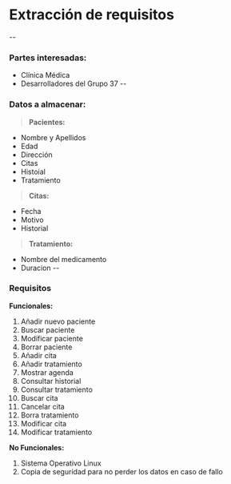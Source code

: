 # Extracción de requisitos
--
### Partes interesadas:
* Clínica Médica
* Desarrolladores del Grupo 37
--
### Datos a almacenar:
> **Pacientes:** 
 * Nombre y Apellidos
 * Edad
 * Dirección
 * Citas
 * Histoial
 * Tratamiento
 
> **Citas:**
 *  Fecha
 *  Motivo
 *  Historial

> **Tratamiento:**
 *  Nombre del medicamento
 *  Duracion
--
### Requisitos

**Funcionales:**
01. Añadir nuevo paciente
02. Buscar paciente
03. Modificar paciente
04. Borrar paciente
05. Añadir cita
06. Añadir tratamiento
07. Mostrar agenda
08. Consultar historial
09. Consultar tratamiento
10. Buscar cita
11. Cancelar cita
12. Borra tratamiento
13. Modificar cita
14. Modificar tratamiento

**No Funcionales:**
1. Sistema Operativo Linux
2. Copia de seguridad para no perder los datos en caso de fallo

